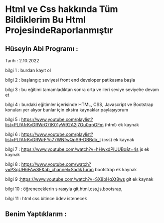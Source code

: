 # Html ve Css hakkında Tüm Bildiklerim Bu Html ProjesindeRaporlanmıştır 

## Hüseyin Abi Programı : 

Tarih : 2.10.2022

bilgi  1 : burdan kayıt ol

bilgi  2 : başlangıç seviyesi front end developer patikasına başla

bilgi  3 : bu eğitimi tamamladıktan sonra orta ve ileri seviye seviyelre devam et 

bilgi  4 : burdaki eğitimler içerisinde HTML, CSS, Javascript ve Bootstrap konuları yer alıyor 
bunlar için ekstra kaynaklar paylaşıyorum 

bilgi 5 : https://www.youtube.com/playlist?list=PLfAfrKyDRWrG7tK01yW92A2j7Ou0qpOFm (html) ek kaynak

bilgi 6 : https://www.youtube.com/playlist?list=PLfAfrKyDRWrFYc77WNfwQpS9-DBBdir_I (css) ek kaynak

bilgi 7 : https://www.youtube.com/watch?v=hHwxdPIUUBo&t=4s js ek kaynak

bilgi 8 : https://www.youtube.com/watch?v=PSqUH6FAwSE&ab_channel=SadıkTuran bootstrap ek kaynak

bilgi 9 :https://www.youtube.com/watch?v=SX8bHqXt8ws git ek kaynak

bilgi 10 : öğreneceklerin sırasıyla git,html,css,js,bootsrap, 

bilgi 11 : html css bitince ödev istenecek


## Benim Yaptıklarım : 

